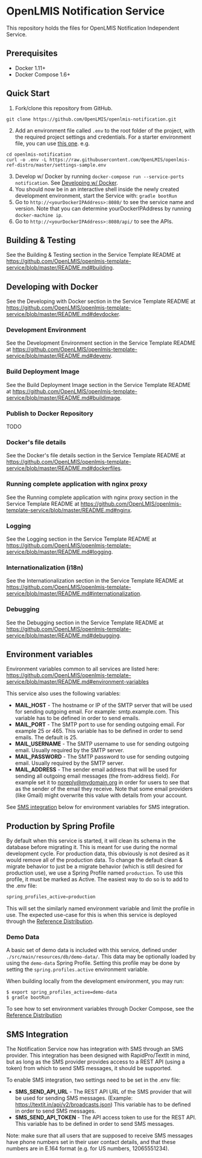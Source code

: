 # OpenLMIS Notification Service
This repository holds the files for OpenLMIS Notification Independent Service.

## Prerequisites
* Docker 1.11+
* Docker Compose 1.6+

## Quick Start
1. Fork/clone this repository from GitHub.

 ```shell
 git clone https://github.com/OpenLMIS/openlmis-notification.git
 ```
2. Add an environment file called `.env` to the root folder of the project, with the required 
project settings and credentials. For a starter environment file, you can use [this 
one](https://raw.githubusercontent.com/OpenLMIS/openlmis-ref-distro/master/settings-sample.env). e.g.

 ```shell
 cd openlmis-notification
 curl -o .env -L https://raw.githubusercontent.com/OpenLMIS/openlmis-ref-distro/master/settings-sample.env
 ```
3. Develop w/ Docker by running `docker-compose run --service-ports notification`.
See [Developing w/ Docker](#devdocker).
4. You should now be in an interactive shell inside the newly created development 
environment, start the Service with: `gradle bootRun`
5. Go to `http://<yourDockerIPAddress>:8080/` to see the service name 
and version. Note that you can determine yourDockerIPAddress by running `docker-machine ip`.
6. Go to `http://<yourDockerIPAddress>:8080/api/` to see the APIs.

## Building & Testing
See the Building & Testing section in the Service Template README at
https://github.com/OpenLMIS/openlmis-template-service/blob/master/README.md#building.

## <a name="devdocker">Developing with Docker</a>
See the Developing with Docker section in the Service Template README at
https://github.com/OpenLMIS/openlmis-template-service/blob/master/README.md#devdocker.

### Development Environment
See the Development Environment section in the Service Template README at
https://github.com/OpenLMIS/openlmis-template-service/blob/master/README.md#devenv.

### Build Deployment Image
See the Build Deployment Image section in the Service Template README at
https://github.com/OpenLMIS/openlmis-template-service/blob/master/README.md#buildimage.

### Publish to Docker Repository
TODO

### Docker's file details
See the Docker's file details section in the Service Template README at
https://github.com/OpenLMIS/openlmis-template-service/blob/master/README.md#dockerfiles.

### Running complete application with nginx proxy
See the Running complete application with nginx proxy section in the Service Template README at
https://github.com/OpenLMIS/openlmis-template-service/blob/master/README.md#nginx.

### Logging
See the Logging section in the Service Template README at
https://github.com/OpenLMIS/openlmis-template-service/blob/master/README.md#logging.

### Internationalization (i18n)
See the Internationalization section in the Service Template README at
https://github.com/OpenLMIS/openlmis-template-service/blob/master/README.md#internationalization.

### Debugging
See the Debugging section in the Service Template README at
https://github.com/OpenLMIS/openlmis-template-service/blob/master/README.md#debugging.

## Environment variables

Environment variables common to all services are listed here: https://github.com/OpenLMIS/openlmis-template-service/blob/master/README.md#environment-variables

This service also uses the following variables:

* **MAIL_HOST** - The hostname or IP of the SMTP server that will be used for sending outgoing email. For example: smtp.example.com. This variable has to be defined in order to send emails. 
* **MAIL_PORT** - The SMTP port to use for sending outgoing email. For example 25 or 465. This variable has to be defined in order to send emails. The default is 25.
* **MAIL_USERNAME** - The SMTP username to use for sending outgoing email. Usually required by the SMTP server.  
* **MAIL_PASSWORD** - The SMTP password to use for sending outgoing email. Usually required by the SMTP server.
* **MAIL_ADDRESS** - The sender email address that will be used for sending all outgoing email messages (the from-address field). For example set it to noreply@mydomain.org in order for users to see that as the sender of the email they receive. Note that some email providers (like Gmail) might overwrite this value with details from your account.   

See [SMS integration](#sms-integration) below for environment variables for SMS integration.

## Production by Spring Profile

By default when this service is started, it will clean its schema in the database before migrating
it. This is meant for use during the normal development cycle. For production data, this obviously
is not desired as it would remove all of the production data. To change the default clean & migrate
behavior to just be a migrate behavior (which is still desired for production use), we use a Spring
Profile named `production`. To use this profile, it must be marked as Active. The easiest way to
do so is to add to the .env file:

```java
spring_profiles_active=production
```

This will set the similarly named environment variable and limit the profile in use.  The
expected use-case for this is when this service is deployed through the
[Reference Distribution](https://github.com/openlmis/openlmis-ref-distro).

### Demo Data
A basic set of demo data is included with this service, defined under 
`./src/main/resources/db/demo-data/`.  This data may be optionally loaded by using the `demo-data` 
Spring Profile.  Setting this profile may be done by setting the `spring.profiles.active` 
environment variable.

When building locally from the development environment, you may run:

```shell
$ export spring_profiles_active=demo-data
$ gradle bootRun
```

To see how to set environment variables through Docker Compose, see the 
[Reference Distribution](https://github.com/openlmis/openlmis-ref-distro)

## <a name="sms-integration">SMS Integration</a>

The Notification Service now has integration with SMS through an SMS provider. This integration has 
been designed with RapidPro/TextIt in mind, but as long as the SMS provider provides access to a 
REST API (using a token) from which to send SMS messages, it should be supported.

To enable SMS integration, two settings need to be set in the .env file:

* **SMS_SEND_API_URL** - The REST API URL of the SMS provider that will be used for sending SMS 
messages. (Example: https://textit.in/api/v2/broadcasts.json) This variable has to be defined in 
order to send SMS messages. 
* **SMS_SEND_API_TOKEN** - The API access token to use for the REST API. This variable has to be 
defined in order to send SMS messages.

Note: make sure that all users that are supposed to receive SMS messages have phone numbers set in 
their user contact details, and that these numbers are in E.164 format (e.g. for US numbers, 
12065551234).
